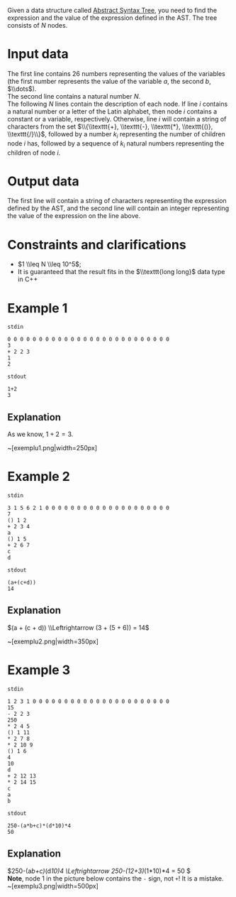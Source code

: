 Given a data structure called [Abstract Syntax Tree](https://en.wikipedia.org/wiki/Abstract_syntax_tree), you need to find the expression and the value of the expression defined in the AST. The tree consists of $N$ nodes.

# Input data

The first line contains $26$ numbers representing the values of the variables (the first number represents the value of the variable $a$, the second $b$, $\\dots$).  
The second line contains a natural number $N$.  
The following $N$ lines contain the description of each node. If line $i$ contains a natural number or a letter of the Latin alphabet, then node $i$ contains a constant or a variable, respectively. Otherwise, line $i$ will contain a string of characters from the set $\\{\\texttt{+}, \\texttt{-}, \\texttt{*}, \\texttt{()}, \\texttt{/}\\}$, followed by a number $k_i$ representing the number of children node $i$ has, followed by a sequence of $k_i$ natural numbers representing the children of node $i$.

# Output data

The first line will contain a string of characters representing the expression defined by the AST, and the second line will contain an integer representing the value of the expression on the line above.

# Constraints and clarifications

* $1 \\leq N \\leq 10^5$;
* It is guaranteed that the result fits in the $\\texttt{long long}$ data type in C++

# Example 1

`stdin`
```
0 0 0 0 0 0 0 0 0 0 0 0 0 0 0 0 0 0 0 0 0 0 0 0 0 0
3
+ 2 2 3
1
2
```

`stdout`
```
1+2
3
```

## Explanation

As we know, $1 + 2 = 3$.

~[exemplu1.png|width=250px]

# Example 2


`stdin`
```
3 1 5 6 2 1 0 0 0 0 0 0 0 0 0 0 0 0 0 0 0 0 0 0 0 0
7
() 1 2
+ 2 3 4
a
() 1 5
+ 2 6 7
c
d
```

`stdout`
```
(a+(c+d))
14
```

## Explanation

$(a + (c + d)) \\Leftrightarrow (3 + (5 + 6)) = 14$

~[exemplu2.png|width=350px]

# Example 3

`stdin`
```
1 2 3 1 0 0 0 0 0 0 0 0 0 0 0 0 0 0 0 0 0 0 0 0 0 0
15
- 2 2 3
250
* 2 4 5
() 1 11
* 2 7 8
* 2 10 9
() 1 6
4
10
d
+ 2 12 13
* 2 14 15
c
a
b
```

`stdout`
```
250-(a*b+c)*(d*10)*4
50
```

## Explanation

$250-(a*b+c)*(d*10)*4 \\Leftrightarrow 250-(1*2+3)*(1*10)*4 = 50 $  
**Note**, node $1$ in the picture below contains the `-` sign, not `+`! It is a mistake.  
~[exemplu3.png|width=500px]